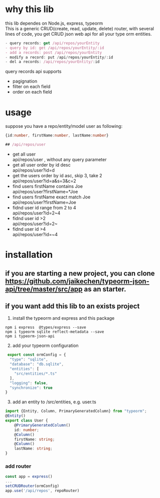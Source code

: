 # why this lib
this lib dependes on Node.js, express, typeorm<br/>
This is a generic CRUD(create, read, update, delete)  router, with several lines of code, you get CRUD json web api for all your type orm entities.

``` typescript
- query records: get /api/repos/yourEntity 
- query by id: get /api/repos/yourEntity/:id
- add a records: post /api/repos/yourEntity
- modify a record: put /api/repos/yourEntity/:id
- del a records: /api/repos/yourEntity/:id
```
query records api supports
- pagignation
- filter on each field 
- order on each field

# usage
suppose you have a repo/entity/model user as following:
```typescript
{id:number, firstName:number, lastName:number}

## /api/repos/user

```
- get all user<br/>
api/repos/user , without any query parameter
- get all user order by id desc<br/>
api/repos/user?id=d
- get the users order by id asc, skip 3, take 2 <br/>
api/repos/user?id=a&s=3&c=2
- find users firstName contains Joe<br/>
api/repos/user?firstName=*Joe
- find users firstName exact match Joe<br/>
api/repos/user?firstName=Joe
- fidnd user id range from 2 to 4<br/>
api/repos/user?id=2~4
- fidnd user id >2 <br/>
api/repos/user?id=2~
- fidnd user id >4 <br/>
api/repos/user?id=~4
# installation
## if you are starting a new project, you can clone https://github.com/jaikechen/typeorm-json-api/tree/master/src/app as an starter.
## if you want add this lib to an exists project
1. install the typeorm and express and this package
```
npm i express  @types/express --save
npm i typeorm sqlite reflect-metadata --save
npm i typeorm-json-api
```

2. add your typeorm configuration 
```typescript
 export const ormConfig = {
  "type": "sqlite",
  "database": "db.sqlite",
  "entities": [
    "src/entities/*.ts"
  ],
  "logging": false,
  "synchronize": true
}
```

3. add an entity to /src/entities, e.g. user.ts
``` typescript
import {Entity, Column, PrimaryGeneratedColumn} from "typeorm";
@Entity()
export class User {
    @PrimaryGeneratedColumn()
    id: number;
    @Column()
    firstName: string;
    @Column()
    lastName: string;
}
```

### add router

``` typescript
const app = express()
...
setCRUDRouter(ormConfig)
app.use('/api/repos', repoRouter)
```